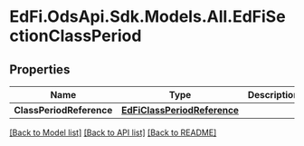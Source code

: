 # EdFi.OdsApi.Sdk.Models.All.EdFiSectionClassPeriod
## Properties

Name | Type | Description | Notes
------------ | ------------- | ------------- | -------------
**ClassPeriodReference** | [**EdFiClassPeriodReference**](EdFiClassPeriodReference.md) |  | 

[[Back to Model list]](../README.md#documentation-for-models) [[Back to API list]](../README.md#documentation-for-api-endpoints) [[Back to README]](../README.md)

